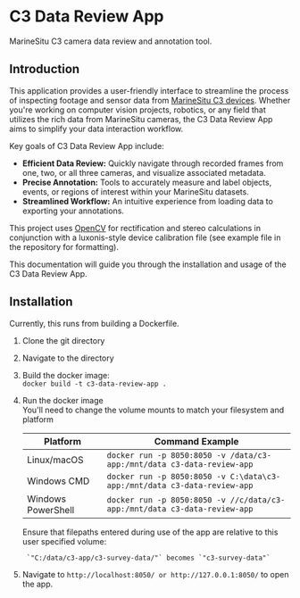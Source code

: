 # C3 Data Review App

MarineSitu C3 camera data review and annotation tool.

## Introduction

This application provides a user-friendly interface to streamline the process of inspecting footage and sensor data from [MarineSitu C3 devices](https://www.marinesitu.com/pagec3-1). Whether you're working on computer vision projects, robotics, or any field that utilizes the rich data from MarineSitu cameras, the C3 Data Review App aims to simplify your data interaction workflow.

Key goals of C3 Data Review App include:  

-   **Efficient Data Review:** Quickly navigate through recorded frames from one, two, or all three cameras, and visualize associated metadata.  
-   **Precise Annotation:** Tools to accurately measure and label objects, events, or regions of interest within your MarineSitu datasets.  
-   **Streamlined Workflow:** An intuitive experience from loading data to exporting your annotations.  

This project uses [OpenCV](https://opencv.org/) for rectification and stereo calculations in conjunction with a luxonis-style device calibration file (see example file in the repository for formatting).

This documentation will guide you through the installation and usage of the C3 Data Review App.

## Installation

Currently, this runs from building a Dockerfile. 

1. Clone the git directory
2. Navigate to the directory
3. Build the docker image:  
`docker build -t c3-data-review-app .`
4. Run the docker image  
You'll need to change the volume mounts to match your filesystem and platform

    | Platform           | Command Example                                                     |
    | ------------------ | ------------------------------------------------------------------- |
    | Linux/macOS        | `docker run -p 8050:8050 -v /data/c3-app:/mnt/data c3-data-review-app`    |
    | Windows CMD        | `docker run -p 8050:8050 -v C:\data\c3-app:/mnt/data c3-data-review-app`  |
    | Windows PowerShell | `docker run -p 8050:8050 -v //c/data/c3-app:/mnt/data c3-data-review-app` |
    
    Ensure that filepaths entered during use of the app are relative to this user specified volume:  
    
        `"C:/data/c3-app/c3-survey-data/"` becomes `"c3-survey-data"`

5. Navigate to `http://localhost:8050/ or http://127.0.0.1:8050/` to open the app.
